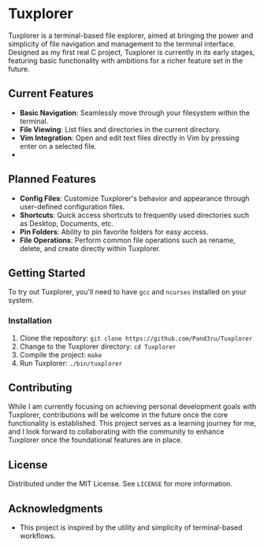 # Tuxplorer

Tuxplorer is a terminal-based file explorer, aimed at bringing the power and simplicity of file navigation and management to the terminal interface. Designed as my first real C project, Tuxplorer is currently in its early stages, featuring basic functionality with ambitions for a richer feature set in the future.

## Current Features

- **Basic Navigation**: Seamlessly move through your filesystem within the terminal.
- **File Viewing**: List files and directories in the current directory.
- **Vim Integration**: Open and edit text files directly in Vim by pressing enter on a selected file.
- 
## Planned Features

- **Config Files**: Customize Tuxplorer's behavior and appearance through user-defined configuration files.
- **Shortcuts**: Quick access shortcuts to frequently used directories such as Desktop, Documents, etc.
- **Pin Folders**: Ability to pin favorite folders for easy access.
- **File Operations**: Perform common file operations such as rename, delete, and create directly within Tuxplorer.

## Getting Started

To try out Tuxplorer, you'll need to have `gcc` and `ncurses` installed on your system.

### Installation

1. Clone the repository:
`git clone https://github.com/Pand3ru/Tuxplorer`
2. Change to the Tuxplorer directory:
`cd Tuxplorer`
3. Compile the project:
`make`
4. Run Tuxplorer:
`./bin/tuxplorer`


## Contributing

While I am currently focusing on achieving personal development goals with Tuxplorer, contributions will be welcome in the future once the core functionality is established. This project serves as a learning journey for me, and I look forward to collaborating with the community to enhance Tuxplorer once the foundational features are in place.

## License

Distributed under the MIT License. See `LICENSE` for more information.

## Acknowledgments

- This project is inspired by the utility and simplicity of terminal-based workflows.




